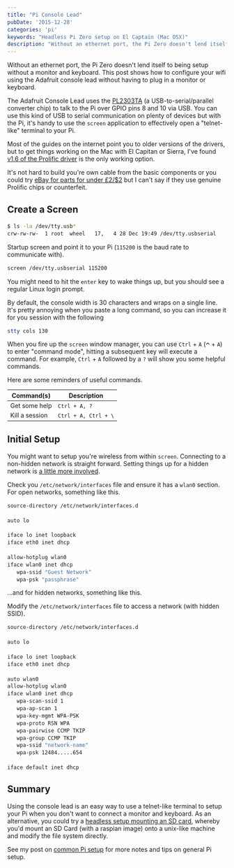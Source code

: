 ```yaml
---
title: "Pi Console Lead"
pubDate: '2015-12-28'
categories: 'pi'
keywords: "Headless Pi Zero setup on El Captain (Mac OSX)"
description: "Without an ethernet port, the Pi Zero doesn't lend itself to setting up without a monitor, this post shows how to configure your wifi using the Adafruit console lead"
---
```


Without an ethernet port, the Pi Zero doesn't lend itself to being setup without a monitor and keyboard. This post shows how to configure your wifi using the Adafruit console lead without having to plug in a monitor or keyboard.

The Adafruit Console Lead uses the [PL2303TA](http://www.prolific.com.tw/US/ShowProduct.aspx?pcid=41) (a USB-to-serial/parallel converter chip) to talk to the Pi over GPIO pins 8 and 10 via USB. You can use this kind of USB to serial communication on plenty of devices but with the Pi, it's handy to use the `screen` application to effectively open a "telnet-like" terminal to your Pi.

<!-- more -->

Most of the guides on the internet point you to older versions of the drivers, but to get things working on the Mac with El Capitan or Sierra, I've found [v1.6 of the Prolific driver](http://www.prolific.com.tw/US/ShowProduct.aspx?p_id=229&pcid=41) is the only working option.


It's not hard to build you're own cable from the basic components or you could try [eBay for parts for under £2/$2](http://www.ebay.co.uk/sch/i.html?_from=R40&_trksid=p2050601.m570.l1313.TR0.TRC0.H0.XPL2303TA.TRS0&_nkw=PL2303TA&_sacat=0) but I can't say if they use genuine Prolific chips or counterfeit.


## Create a Screen

```bash
$ ls -la /dev/tty.usb*
crw-rw-rw-  1 root  wheel   17,   4 28 Dec 19:49 /dev/tty.usbserial
```

Startup screen and point it to your Pi (`115200` is the baud rate to communicate with).

```bash
screen /dev/tty.usbserial 115200
```

You might need to hit the `enter` key to wake things up, but you should see a regular Linux login prompt.

By default, the console width is 30 characters and wraps on a single line. It's pretty annoying when you paste a long command, so you can increase it for you session with the following

```bash
stty cols 130
```

When you fire up the `screen` window manager, you can use `Ctrl` + `A` (![Option](/images/ks_control.gif) + `A`) to enter "command mode", hitting a subsequent key will execute a command. For example, `Ctrl` + `A` followed by a `?` will show you some helpful commands.

Here are some reminders of useful commands.

| Command(s)        | Description
|-------------------|------------------------
| Get some help     | `Ctrl + A, ?`
| Kill a session    | `Ctrl + A, Ctrl + \`


## Initial Setup

You might want to setup you're wireless from within `screen`. Connecting to a non-hidden network is straight forward. Setting things up for a hidden network is [a little more involved](http://www.dafinga.net/2013/01/how-to-setup-raspberry-pi-with-hidden.html).

Check you `/etc/network/interfaces` file and ensure it has a `wlan0` section. For open networks, something like this.

```bash
source-directory /etc/network/interfaces.d

auto lo

iface lo inet loopback
iface eth0 inet dhcp

allow-hotplug wlan0
iface wlan0 inet dhcp
   wpa-ssid "Guest Network"
   wpa-psk "passphrase"
```

...and for hidden networks, something like this.

Modify the `/etc/network/interfaces` file to access a network (with hidden SSID).

```bash
source-directory /etc/network/interfaces.d

auto lo

iface lo inet loopback
iface eth0 inet dhcp

auto wlan0
allow-hotplug wlan0
iface wlan0 inet dhcp
   wpa-scan-ssid 1
   wpa-ap-scan 1
   wpa-key-mgmt WPA-PSK
   wpa-proto RSN WPA
   wpa-pairwise CCMP TKIP
   wpa-group CCMP TKIP
   wpa-ssid "network-name"
   wpa-psk 12484.....654

iface default inet dhcp
```

## Summary

Using the console lead is an easy way to use a telnet-like terminal to setup your Pi when you don't want to connect a monitor and keyboard. As an alternative, you could try a [headless setup mounting an SD card](http://davidmaitland.me/2015/12/raspberry-pi-zero-headless-setup/), whereby you'd mount an SD Card (with a raspian image) onto a unix-like machine and modify the file system directly.

See my post on [common Pi setup](/blog/2017-03-01-standard-pi-setup) for more notes and tips on general Pi setup.
